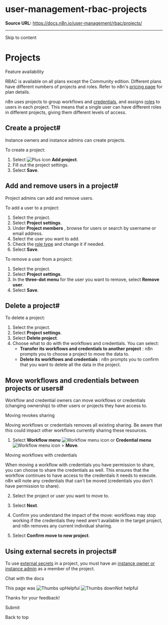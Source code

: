 # user-management-rbac-projects

**Source URL:** https://docs.n8n.io/user-management/rbac/projects/

---

Skip to content 

[ ](https://github.com/n8n-io/n8n-docs/edit/main/docs/user-management/rbac/projects.md "Edit this page")

# Projects

Feature availability

RBAC is available on all plans except the Community edition. Different plans have different numbers of projects and roles. Refer to n8n's [pricing page](https://n8n.io/pricing/) for plan details.

n8n uses projects to group workflows and [credentials](../../../glossary/#credential-n8n), and assigns [roles](../role-types/) to users in each project. This means that a single user can have different roles in different projects, giving them different levels of access.

## Create a project#

Instance owners and instance admins can create projects.

To create a project:

  1. Select ![Plus icon](../../../_images/common-icons/plus.png) **Add project**.
  2. Fill out the project settings.
  3. Select **Save**.



## Add and remove users in a project#

Project admins can add and remove users.

To add a user to a project:

  1. Select the project.
  2. Select **Project settings**.
  3. Under **Project members** , browse for users or search by username or email address.
  4. Select the user you want to add.
  5. Check the [role type](../role-types/) and change it if needed.
  6. Select **Save**.



To remove a user from a project:

  1. Select the project.
  2. Select **Project settings**.
  3. In the **three-dot menu** for the user you want to remove, select **Remove user**.
  4. Select **Save**.



## Delete a project#

To delete a project:

  1. Select the project.
  2. Select **Project settings**.
  3. Select **Delete project**.
  4. Choose what to do with the workflows and credentials. You can select:
     * **Transfer its workflows and credentials to another project** : n8n prompts you to choose a project to move the data to.
     * **Delete its workflows and credentials** : n8n prompts you to confirm that you want to delete all the data in the project.



## Move workflows and credentials between projects or users#

Workflow and credential owners can move workflows or credentials (changing ownership) to other users or projects they have access to.

Moving revokes sharing

Moving workflows or credentials removes all existing sharing. Be aware that this could impact other workflows currently sharing these resources.

  1. Select **Workflow menu** ![Workflow menu icon](../../../_images/common-icons/three-dot-options-menu.png) or **Credential menu** ![Workflow menu icon](../../../_images/common-icons/three-dot-options-menu.png) > **Move**.

Moving workflows with credentials

When moving a workflow with credentials you have permission to share, you can choose to share the credentials as well. This ensures that the workflow continues to have access to the credentials it needs to execute. n8n will note any credentials that can't be moved (credentials you don't have permission to share).

  2. Select the project or user you want to move to.

  3. Select **Next**.
  4. Confirm you understand the impact of the move: workflows may stop working if the credentials they need aren't available in the target project, and n8n removes any current individual sharing.
  5. Select **Confirm move to new project**.



## Using external secrets in projects#

To use [external secrets](../../../external-secrets/) in a project, you must have an [instance owner or instance admin](../../account-types/) as a member of the project.

Chat with the docs

This page was ![Thumbs up](/_images/assets/thumb_up.png)Helpful  ![Thumbs down](/_images/assets/thumb_down.png)Not helpful 

Thanks for your feedback! 

Submit 

Back to top